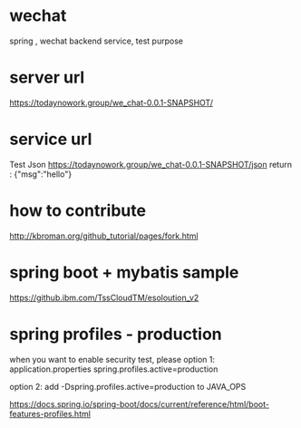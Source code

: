 # wechat
spring , wechat backend service, test purpose

# server url
https://todaynowork.group/we_chat-0.0.1-SNAPSHOT/

# service url
Test Json
https://todaynowork.group/we_chat-0.0.1-SNAPSHOT/json
return : {"msg":"hello"}

# how to contribute 
 http://kbroman.org/github_tutorial/pages/fork.html


# spring boot + mybatis sample
https://github.ibm.com/TssCloudTM/esoloution_v2

# spring profiles - production
when you want to enable security test, please 
option 1:
application.properties
spring.profiles.active=production

option 2: add -Dspring.profiles.active=production to JAVA_OPS 

https://docs.spring.io/spring-boot/docs/current/reference/html/boot-features-profiles.html
